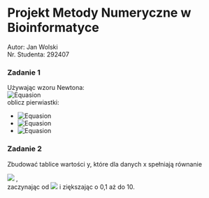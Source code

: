 # Projekt Metody Numeryczne w Bioinformatyce
Autor: Jan Wolski <br>
Nr. Studenta: 292407

### Zadanie 1
Używając wzoru Newtona: <br>
![Equasion](https://quicklatex.com/cache3/6c/ql_670436146eca0d41aa3186a81b398a6c_l3.png) <br>
oblicz pierwiastki:
* ![Equasion](https://quicklatex.com/cache3/6b/ql_a2ab4bb1b4f1cae0c25a693f4cdaae6b_l3.png)
* ![Equasion](https://quicklatex.com/cache3/b4/ql_f3bd4045306104b9b4a43b3556f817b4_l3.png)
* ![Equasion](https://quicklatex.com/cache3/a5/ql_ef8c20a9b35a3038f9185b34769b45a5_l3.png)

### Zadanie 2
Zbudować tablice wartości y, które dla danych x spełniają równanie <br>

![](https://quicklatex.com/cache3/d3/ql_eae4dd92718f7b42dd5d8048672703d3_l3.png) , <br>
zaczynając od ![](https://quicklatex.com/cache3/f2/ql_a7474cbc28e4d604bffc1afa00c02af2_l3.png) i ziększając o 0,1 aż do 10.

